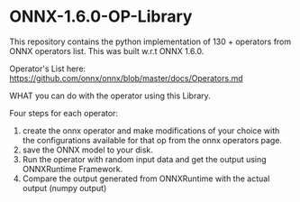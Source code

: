 # ONNX-1.6.0-OP-Library
This repository contains the python implementation of 130 + operators from ONNX operators list. This was built w.r.t ONNX 1.6.0.

Operator's List here:
https://github.com/onnx/onnx/blob/master/docs/Operators.md

WHAT you can do with the operator using this Library.

Four steps for each operator:
1. create the onnx operator and make modifications of your choice with the configurations available for that op from the onnx operators page.
2. save the ONNX model to your disk.
3. Run the operator with random input data and get the output using ONNXRuntime Framework.
4. Compare the output generated from ONNXRuntime with the actual output (numpy output)

